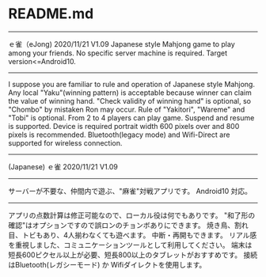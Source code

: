 ﻿# README.md 
*************************************************************************
ｅ雀（eJong)           2020/11/21  V1.09
Japanese style Mahjong game to play among your friends.
No specific server machine is required.
Target version<=Android10.
*****
I suppose you are familiar to rule and operation of Japanese style Mahjong.
Any local "Yaku"(winning pattern) is acceptable
 because winner can claim the value of winning hand.
"Check validity of winning hand" is optional, so "Chombo" by mistaken Ron may occur.
Rule of "Yakitori", "Wareme" and "Tobi" is optional.
From 2 to 4 players can play game. Suspend and resume is supported.
Device is required portrait width 600 pixels over and 800 pixels is recommended.
Bluetooth(legacy mode) and Wifi-Direct are supported for wireless connection.

*************************************************************************
(Japanese)
ｅ雀                  2020/11/21  V1.09
*****
サーバーが不要な、仲間内で遊ぶ、"麻雀"対戦アプリです。
Android10 対応。
*****
アプリの点数計算は修正可能なので、ローカル役は何でもありです。
"和了形の確認"はオプションですので誤ロンのチョンボありにできます。
焼き鳥、割れ目、トビもあり、4人揃わなくても遊べます。
中断・再開もできます。
リアル感を重視しました、コミュニケーションツールとして利用してください。
端末は短長600ピクセル以上が必要、短長800以上のタブレットがおすすめです。
接続はBluetooth(レガシーモード) か Wifiダイレクトを使用します。
